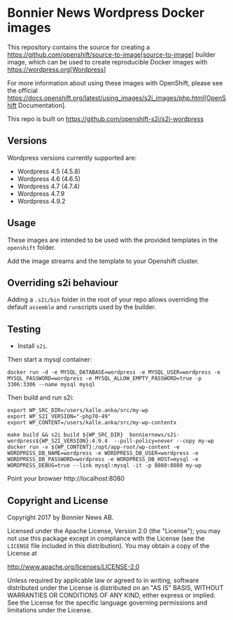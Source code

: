 # Bonnier News Wordpress Docker images

This repository contains the source for creating a
https://github.com/openshift/source-to-image[source-to-image] builder image,
which can be used to create reproducible Docker images with https://wordpress.org[Wordpress]

For more information about using these images with OpenShift, please see
the official
https://docs.openshift.org/latest/using_images/s2i_images/php.html[OpenShift
Documentation].

This repo is built on https://github.com/openshift-s2i/s2i-wordpress

## Versions

Wordpress versions currently supported are:

* Wordpress 4.5 (4.5.8)
* Wordpress 4.6 (4.6.5)
* Wordpress 4.7 (4.7.4)
* Wordpress 4.7.9
* Wordpress 4.9.2


## Usage

These images are intended to be used with the provided templates in the `openshift` folder.

Add the image streams and the template to your Openshift cluster.

## Overriding s2i behaviour

Adding a `.s2i/bin` folder in the root of your repo allows overriding the default `assemble` and `run`scripts used by the builder.

## Testing

* Install `s2i`.

Then start a mysql container:

`docker run -d -e MYSQL_DATABASE=wordpress -e MYSQL_USER=wordpress -e MYSQL_PASSWORD=wordpress -e MYSQL_ALLOW_EMPTY_PASSWORD=true -p 3306:3306 --name mysql mysql`


Then build and run s2i:

```
export WP_SRC_DIR=/users/kalle.anka/src/my-wp
export WP_S2I_VERSION="-php70-49"
export WP_CONTENT=/users/kalle.anka/src/my-wp-contentx

make build && s2i build ${WP_SRC_DIR}  bonniernews/s2i-wordpress${WP_S2I_VERSION}:4.9.4  --pull-policy=never --copy my-wp
docker run -v ${WP_CONTENT}:/opt/app-root/wp-content -e WORDPRESS_DB_NAME=wordpress -e WORDPRESS_DB_USER=wordpress -e WORDPRESS_DB_PASSWORD=wordpress -e WORDPRESS_DB_HOST=mysql -e WORDPRESS_DEBUG=true --link mysql:mysql -it -p 8080:8080 my-wp
```


Point your browser http://localhost:8080




## Copyright and License

Copyright 2017 by Bonnier News AB.

Licensed under the Apache License, Version 2.0 (the "License"); you may not
use this package except in compliance with the License (see the `LICENSE` file
included in this distribution). You may obtain a copy of the License at

   http://www.apache.org/licenses/LICENSE-2.0

Unless required by applicable law or agreed to in writing, software
distributed under the License is distributed on an "AS IS" BASIS, WITHOUT
WARRANTIES OR CONDITIONS OF ANY KIND, either express or implied. See the
License for the specific language governing permissions and limitations under
the License.
